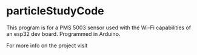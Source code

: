 # particleStudyCode

This program is for a PMS 5003 sensor used with the Wi-Fi capabilities of an esp32 dev board. Programmed in Arduino. 

For more info on the project visit 
